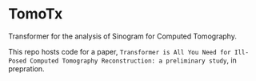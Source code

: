 # TomoTx

Transformer for the analysis of Sinogram for Computed Tomography.

This repo hosts code for a paper, `Transformer is All You Need for Ill-Posed Computed Tomography Reconstruction: a preliminary study`, in prepration.
